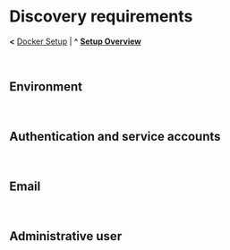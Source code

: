 
# Discovery requirements

**<** [Docker Setup](docker.md) | **^** **[Setup Overview](readme.md)**

<br/>

## Environment

<br/>

## Authentication and service accounts

<br/>

## Email

<br/>

## Administrative user
